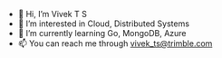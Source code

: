 - 👋 Hi, I’m Vivek T S
- 👀 I’m interested in Cloud, Distributed Systems
- 🌱 I’m currently learning Go, MongoDB, Azure
- 📫 You can reach me through [vivek_ts@trimble.com](mailto:vivek_ts@trimble.com)
